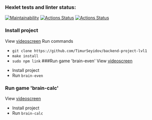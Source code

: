 ### Hexlet tests and linter status:
[![Maintainability](https://api.codeclimate.com/v1/badges/c8cf29a287e3612941c2/maintainability)](https://codeclimate.com/github/TimurSeyidov/backend-project-lvl1/maintainability)
[![Actions Status](https://github.com/TimurSeyidov/backend-project-lvl1/workflows/hexlet-check/badge.svg)](https://github.com/TimurSeyidov/backend-project-lvl1/actions)
[![Actions Status](https://github.com/TimurSeyidov/backend-project-lvl1/workflows/user-check/badge.svg)](https://github.com/TimurSeyidov/backend-project-lvl1/actions)

### Install project
View [videoscreen](https://asciinema.org/a/rocLSpARWMuBh9RnirKB2Apyw)
Run commands

*   `git clone https://github.com/TimurSeyidov/backend-project-lvl1`
*   `make install`
*   `sudo npm link`
###Run game 'brain-even'
View [videoscreen](https://asciinema.org/a/q2nEmxRUhfvG1HcPMNdm9OfJx)

- Install project
- Run `brain-even`

### Run game 'brain-calc'
View [videoscreen](https://asciinema.org/a/rocLSpARWMuBh9RnirKB2Apyw)

- Install project
- Run `brain-calc`

